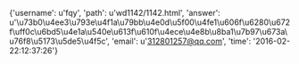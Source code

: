 {'username': u'fqy', 'path': u'wd1142/1142.html', 'answer': u'\u73b0\u4ee3\u793e\u4f1a\u79bb\u4e0d\u5f00\u4fe1\u606f\u6280\u672f\uff0c\u6bd5\u4e1a\u540e\u613f\u610f\u4ece\u4e8b\u8ba1\u7b97\u673a\u76f8\u5173\u5de5\u4f5c', 'email': u'312801257@qq.com', 'time': '2016-02-22:12:37:26'}